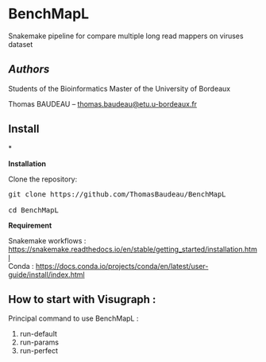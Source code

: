 # BenchMapL
Snakemake pipeline for compare multiple long read mappers on viruses dataset 

*<h2>Authors </h2>* 

Students of the Bioinformatics Master of the University of Bordeaux 

Thomas BAUDEAU – thomas.baudeau@etu.u-bordeaux.fr 

<h2>Install </h2>*

**Installation**

Clone the repository:

<pre>
git clone https://github.com/ThomasBaudeau/BenchMapL <br> 
cd BenchMapL
</pre>


**Requirement**

Snakemake workflows : https://snakemake.readthedocs.io/en/stable/getting_started/installation.html <br> 
Conda : https://docs.conda.io/projects/conda/en/latest/user-guide/install/index.html <br> 


## How to start with Visugraph :
Principal command to use BenchMapL :
  1. run-default
  2. run-params
  3. run-perfect
